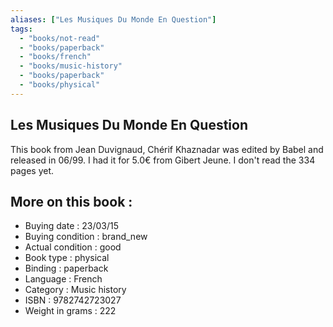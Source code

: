 ```yaml
---
aliases: ["Les Musiques Du Monde En Question"] 
tags: 
  - "books/not-read" 
  - "books/paperback" 
  - "books/french"
  - "books/music-history"
  - "books/paperback"
  - "books/physical"
---
```



## Les Musiques Du Monde En Question
This book from Jean Duvignaud, Chérif Khaznadar was edited by Babel and released in 06/99. I had it for 5.0€ from Gibert Jeune. I don't read the 334 pages yet.

## More on this book :
- Buying date : 23/03/15
- Buying condition : brand_new
- Actual condition : good
- Book type : physical
- Binding : paperback
- Language : French
- Category : Music history
- ISBN : 9782742723027
- Weight in grams : 222
